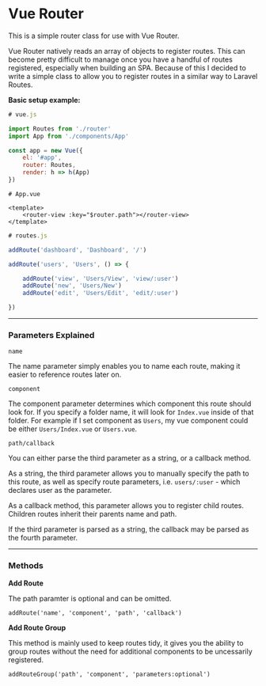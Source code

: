 # Vue Router

This is a simple router class for use with Vue Router.

Vue Router natively reads an array of objects to register routes. This can become pretty difficult to manage once you have a handful of routes registered, especially when building an SPA. Because of this I decided to write a simple class to allow you to register routes in a similar way to Laravel Routes.

**Basic setup example:**

```javascript
# vue.js

import Routes from './router'
import App from './components/App'

const app = new Vue({
    el: '#app',
    router: Routes,
    render: h => h(App)
})
```

```vue
# App.vue

<template>
    <router-view :key="$router.path"></router-view>
</template>
```

```javascript
# routes.js

addRoute('dashboard', 'Dashboard', '/')

addRoute('users', 'Users', () => {

    addRoute('view', 'Users/View', 'view/:user')
    addRoute('new', 'Users/New')
    addRoute('edit', 'Users/Edit', 'edit/:user')

})
```

---

### Parameters Explained

```name```

The name parameter simply enables you to name each route, making it easier to reference routes later on.


```component```

The component parameter determines which component this route should look for. If you specify a folder name, it will look for `Index.vue` inside of that folder. For example if I set component as `Users`, my vue component could be either `Users/Index.vue` or `Users.vue`.

```path/callback```

You can either parse the third parameter as a string, or a callback method.<br>

As a string, the third parameter allows you to manually specify the path to this route, as well as specify route parameters, i.e. `users/:user` - which declares user as the parameter.

As a callback method, this parameter allows you to register child routes. Children routes inherit their parents name and path.

If the third parameter is parsed as a string, the callback may be parsed as the fourth parameter.

---

### Methods


**Add Route**

The path paramter is optional and can be omitted.

```addRoute('name', 'component', 'path', 'callback')```


**Add Route Group**

This method is mainly used to keep routes tidy, it gives you the ability to group routes without the need for additional components to be uncessarily registered.

```addRouteGroup('path', 'component', 'parameters:optional')```